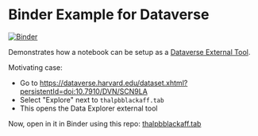 # Binder Example for Dataverse

[![Binder](https://mybinder.org/badge_logo.svg)](https://mybinder.org/v2/gh/xarthisius/dataverse-binder/master)


Demonstrates how a notebook can be setup as a [Dataverse External Tool](http://guides.dataverse.org/en/latest/installation/external-tools.html).

Motivating case:
* Go to https://dataverse.harvard.edu/dataset.xhtml?persistentId=doi:10.7910/DVN/SCN9LA
* Select "Explore" next to `thalpbblackaff.tab`
* This opens the Data Explorer external tool

Now, open in it in Binder using this repo: [thalpbblackaff.tab](https://hub.mybinder.org/user/xarthisius-dataverse-binder-8milmml7/notebooks/dataverse.ipynb?fileId=2865473&siteUrl=https://dataverse.harvard.edu)

